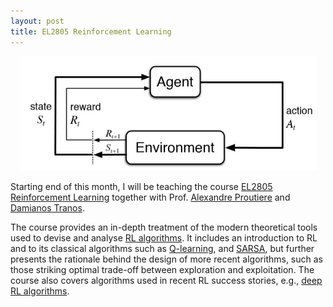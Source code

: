```yaml
---
layout: post
title: EL2805 Reinforcement Learning 
---
```

<p align="center">
    <img width="475" src="/img/reinforcement-learning.jpg">
</p>

Starting end of this month, I will be teaching the course [EL2805 Reinforcement
Learning](https://www.kth.se/student/kurser/kurs/EL2805?l=en) together with Prof.
[Alexandre Proutiere](https://people.kth.se/~alepro/) and
[Damianos Tranos](https://www.kth.se/profile/tranos).

The course provides an in-depth treatment of the modern theoretical tools used to devise
and analyse [RL algorithms](https://en.wikipedia.org/wiki/Reinforcement_learning). It
includes an introduction to RL and to its classical algorithms such as
[Q-learning](https://en.wikipedia.org/wiki/Q-learning), and
[SARSA](https://en.wikipedia.org/wiki/State%E2%80%93action%E2%80%93reward%E2%80%93state%E2%80%93action),
but further presents the rationale behind the design of more recent algorithms, such as
those striking optimal trade-off between exploration and exploitation. The course also
covers algorithms used in recent RL success stories, e.g., [deep RL
algorithms](https://deepmind.com/blog/deep-reinforcement-learning/).
